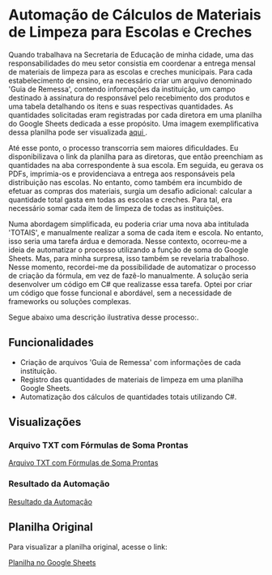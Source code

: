 <!DOCTYPE html>
<html>
<head>
</head>
<body>
  <h1>Automação de Cálculos de Materiais de Limpeza para Escolas e Creches</h1>
  <p>Quando trabalhava na Secretaria de Educação de minha cidade, uma das responsabilidades do meu setor consistia em coordenar a entrega mensal de materiais de limpeza para as escolas e creches municipais. Para cada estabelecimento de ensino, era necessário criar um arquivo denominado 'Guia de Remessa', contendo informações da instituição, um campo destinado à assinatura do responsável pelo recebimento dos produtos e uma tabela detalhando os itens e suas respectivas quantidades. As quantidades solicitadas eram registradas por cada diretora em uma planilha do Google Sheets dedicada a esse propósito. Uma imagem exemplificativa dessa planilha pode ser visualizada <a href="https://prnt.sc/0PdbFk9sF2Nz" target="_blank"> aqui </a>.

Até esse ponto, o processo transcorria sem maiores dificuldades. Eu disponibilizava o link da planilha para as diretoras, que então preenchiam as quantidades na aba correspondente à sua escola. Em seguida, eu gerava os PDFs, imprimia-os e providenciava a entrega aos responsáveis pela distribuição nas escolas. No entanto, como também era incumbido de efetuar as compras dos materiais, surgia um desafio adicional: calcular a quantidade total gasta em todas as escolas e creches. Para tal, era necessário somar cada item de limpeza de todas as instituições.

Numa abordagem simplificada, eu poderia criar uma nova aba intitulada 'TOTAIS', e manualmente realizar a soma de cada item e escola. No entanto, isso seria uma tarefa árdua e demorada. Nesse contexto, ocorreu-me a ideia de automatizar o processo utilizando a função de soma do Google Sheets. Mas, para minha surpresa, isso também se revelaria trabalhoso. Nesse momento, recordei-me da possibilidade de automatizar o processo de criação da fórmula, em vez de fazê-lo manualmente. A solução seria desenvolver um código em C# que realizasse essa tarefa. Optei por criar um código que fosse funcional e abordável, sem a necessidade de frameworks ou soluções complexas.

Segue abaixo uma descrição ilustrativa desse processo:.</p>

  <h2>Funcionalidades</h2>
  <ul>
    <li>Criação de arquivos 'Guia de Remessa' com informações de cada instituição.</li>
    <li>Registro das quantidades de materiais de limpeza em uma planilha Google Sheets.</li>
    <li>Automatização dos cálculos de quantidades totais utilizando C#.</li>
  </ul>

  <h2>Visualizações</h2>
  <h3>Arquivo TXT com Fórmulas de Soma Prontas</h3>
  <a href="https://prnt.sc/8ZGQG-g-rVQ5">Arquivo TXT com Fórmulas de Soma Prontas</a>

  <h3>Resultado da Automação</h3>
  <a href="https://prnt.sc/oOTHQ0LS0ptf"> Resultado da Automação</a>

  <h2>Planilha Original</h2>
  <p>Para visualizar a planilha original, acesse o link:</p>
  <a href="https://docs.google.com/spreadsheets/d/1oowqsa0Hpv1pko2kzD8ID3DAaDpbEMcfp0NQ0m2RM8U/edit?usp=sharing">Planilha no Google Sheets</a>
</body>
</html>
